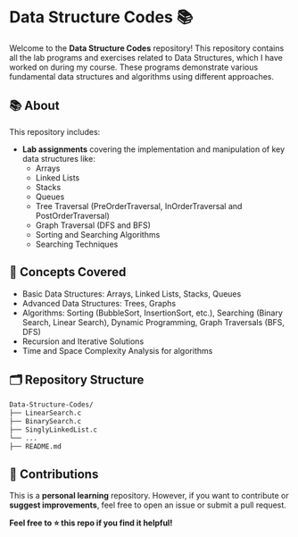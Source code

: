 # Data Structure Codes 📚

Welcome to the **Data Structure Codes** repository! This repository contains all the lab programs and exercises related to Data Structures, which I have worked on during my course. These programs demonstrate various fundamental data structures and algorithms using different approaches.

## 📚 About

This repository includes:
- **Lab assignments** covering the implementation and manipulation of key data structures like:
  - Arrays
  - Linked Lists
  - Stacks
  - Queues
  - Tree Traversal (PreOrderTraversal, InOrderTraversal and PostOrderTraversal)
  - Graph Traversal (DFS and BFS)
  - Sorting and Searching Algorithms
  - Searching Techniques

## 📜 Concepts Covered

   - Basic Data Structures: Arrays, Linked Lists, Stacks, Queues
   - Advanced Data Structures: Trees, Graphs
   - Algorithms: Sorting (BubbleSort, InsertionSort, etc.), Searching (Binary Search, Linear Search), Dynamic Programming, Graph Traversals (BFS, DFS)
   - Recursion and Iterative Solutions
   - Time and Space Complexity Analysis for algorithms

## 🗂️ Repository Structure

```bash
Data-Structure-Codes/
├── LinearSearch.c
├── BinarySearch.c
├── SinglyLinkedList.c
└── ...
├── README.md
```


## 🙌 Contributions

This is a **personal learning** repository. However, if you want to contribute or **suggest improvements**, feel free to open an issue or submit a pull request.

**Feel free to ⭐ this repo if you find it helpful!**

